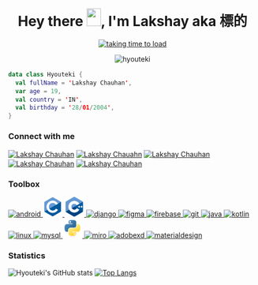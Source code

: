 <h1 align="center"> Hey there <img src="https://github.com/TheDudeThatCode/TheDudeThatCode/blob/master/Assets/Hi.gif" height="36px" width="29px">, I'm Lakshay aka 標的 </h1>

<p align="center">
<a href="https://github.com/Hyouteki" target="blank"> <img src="https://readme-typing-svg.herokuapp.com?color=7DF9FF&width=380&height=45&lines=Android+Developer;Manga+Enthusiast;Nice+To+Meet+You+🙃&style=bold&center=true" alt="taking time to load" /></a>
</p>

<p align="center"> <img src="https://komarev.com/ghpvc/?username=hyouteki&label=Profile%20views&color=301930&style=bold" alt="hyouteki" /> </p>

```kotlin
data class Hyouteki {
  val fullName = 'Lakshay Chauhan',
  var age = 19,
  val country = 'IN',
  val birthday = '28/01/2004',
}
```

### Connect with me

<a href="https://leetcode.com/lakshay21060/" target="blank"><img align="center" src="https://raw.githubusercontent.com/rahuldkjain/github-profile-readme-generator/master/src/images/icons/Social/leet-code.svg" alt="Lakshay Chauhan" height="30" width="40" /></a>
<a href="https://www.reddit.com/user/LuckyDGreat" target="blank"><img align="center" src="https://cdn-icons-png.flaticon.com/512/2504/2504934.png" alt="Lakshay Chauahn" height="36" width="36" /></a>
<a href="https://www.linkedin.com/in/lakshay-chauhan-319200239/" target="blank"><img align="center" src="https://cdn-icons-png.flaticon.com/512/2504/2504923.png" alt="Lakshay Chauhan" height="36" width="36" /></a>
<a href="https://www.instagram.com/mainlakshayhoon/" target="blank"><img align="center" src="https://cdn-icons-png.flaticon.com/512/2111/2111463.png" alt="Lakshay Chauhan" height="36" width="36" /></a>
<a href="https://discord.gg/Nosferatu#0125" target="blank"><img align="center" src="https://cdn-icons-png.flaticon.com/512/5968/5968756.png" alt="Lakshay Chauhan" height="40" width="38" /></a>
<br/>


### Toolbox
<p align="left"> <a href="https://developer.android.com" target="_blank" rel="noreferrer"> <img src="https://cdn-icons-png.flaticon.com/512/888/888839.png" alt="android" width="40" height="40"/> </a>
<a href="https://www.cprogramming.com/" target="_blank" rel="noreferrer"> <img src="https://raw.githubusercontent.com/devicons/devicon/master/icons/c/c-original.svg" alt="c" width="40" height="40"/> </a> <a href="https://www.w3schools.com/cpp/" target="_blank" rel="noreferrer"> <img src="https://raw.githubusercontent.com/devicons/devicon/master/icons/cplusplus/cplusplus-original.svg" alt="cplusplus" width="40" height="40"/> </a> <a href="https://www.djangoproject.com/" target="_blank" rel="noreferrer"> <img src="https://icons-for-free.com/iconfiles/png/512/vscode+icons+type+django-1324451277244670707.png" alt="django" width="40" height="40"/> </a> <a href="https://www.figma.com/" target="_blank" rel="noreferrer"> <img src="https://www.vectorlogo.zone/logos/figma/figma-icon.svg" alt="figma" width="40" height="40"/> </a> <a href="https://firebase.google.com/" target="_blank" rel="noreferrer"> <img src="https://www.vectorlogo.zone/logos/firebase/firebase-icon.svg" alt="firebase" width="40" height="40"/> </a> <a href="https://git-scm.com/" target="_blank" rel="noreferrer"> <img src="https://www.vectorlogo.zone/logos/git-scm/git-scm-icon.svg" alt="git" width="40" height="40"/> </a> <a href="https://www.java.com" target="_blank" rel="noreferrer"> <img src="https://cdn-icons-png.flaticon.com/512/1387/1387539.png" alt="java" width="40" height="40"/> </a> <a href="https://kotlinlang.org" target="_blank" rel="noreferrer"> <img src="https://www.vectorlogo.zone/logos/kotlinlang/kotlinlang-icon.svg" alt="kotlin" width="40" height="40"/> </a> <a href="https://www.linux.org/" target="_blank" rel="noreferrer"> <img src="https://cdn-icons-png.flaticon.com/512/546/546049.png" alt="linux" width="40" height="40"/> </a> <a href="https://www.mysql.com/" target="_blank" rel="noreferrer"> <img src="https://cdn-icons-png.flaticon.com/512/470/470661.png" alt="mysql" width="40" height="40"/> </a> <a href="https://www.python.org" target="_blank" rel="noreferrer"> <img src="https://raw.githubusercontent.com/devicons/devicon/master/icons/python/python-original.svg" alt="python" width="40" height="40"/> </a> 
<a href="https://miro.com" target="_blank" rel="noreferrer"> <img src="https://files.readme.io/17d4a23-miro-logo-color-square.png" alt="miro" width="40" height="40"/> </a> <a href="https://helpx.adobe.com/in/support/xd.html" target="_blank" rel="noreferrer"> <img src="https://upload.wikimedia.org/wikipedia/commons/thumb/c/c2/Adobe_XD_CC_icon.svg/512px-Adobe_XD_CC_icon.svg.png?20210729021535" alt="adobexd" width="40" height="40"/> </a> <a href="https://m3.material.io/" target="_blank" rel="noreferrer"> <img src="https://m3.material.io/favicon.ico" alt="materialdesign" width="40" height="40"/> </a>

### Statistics
![Hyouteki's GitHub stats](https://github-readme-stats.vercel.app/api?username=hyouteki&show_icons=true&theme=synthwave)
[![Top Langs](https://github-readme-stats.vercel.app/api/top-langs/?username=hyouteki&layout=compact&theme=synthwave)](https://github.com/anuraghazra/github-readme-stats)
